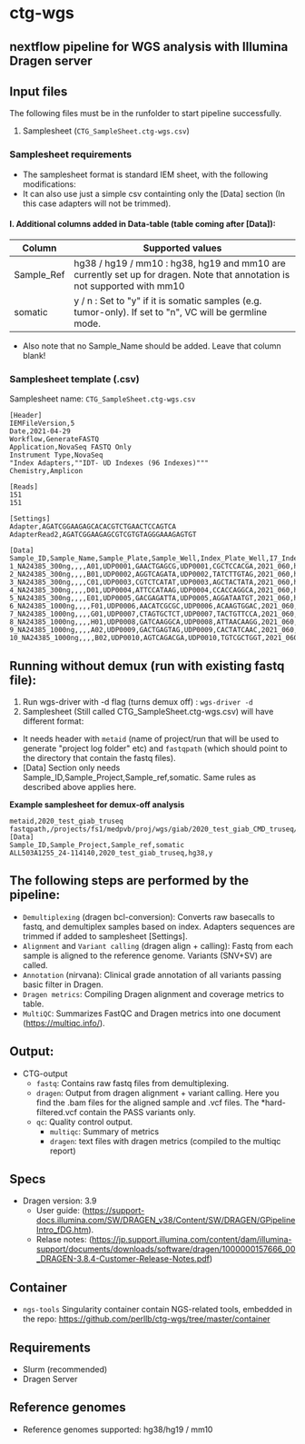 # ctg-wgs 
## nextflow pipeline for WGS analysis with Illumina Dragen server

## Input files
The following files must be in the runfolder to start pipeline successfully.

1. Samplesheet (`CTG_SampleSheet.ctg-wgs.csv`)

### Samplesheet requirements

- The samplesheet format is standard IEM sheet, with the following modifications:
- It can also use just a simple csv containting only the [Data] section (In this case adapters will not be trimmed). 

#### I. Additional columns added in Data-table (table coming after [Data]):

| Column | Supported values |
| ------ | -------- |
| Sample_Ref | hg38 / hg19 / mm10 : hg38, hg19 and mm10 are currently set up for dragen. Note that annotation is not supported with mm10 |
| somatic | y / n : Set to "y" if it is somatic samples (e.g. tumor-only). If set to "n", VC will be germline mode. |

- Also note that no Sample_Name should be added. Leave that column blank!

### Samplesheet template (.csv)

Samplesheet name: `CTG_SampleSheet.ctg-wgs.csv`

```
[Header]
IEMFileVersion,5
Date,2021-04-29
Workflow,GenerateFASTQ
Application,NovaSeq FASTQ Only
Instrument Type,NovaSeq
"Index Adapters,""IDT- UD Indexes (96 Indexes)"""
Chemistry,Amplicon

[Reads]
151
151

[Settings]
Adapter,AGATCGGAAGAGCACACGTCTGAACTCCAGTCA
AdapterRead2,AGATCGGAAGAGCGTCGTGTAGGGAAAGAGTGT

[Data]
Sample_ID,Sample_Name,Sample_Plate,Sample_Well,Index_Plate_Well,I7_Index_ID,index,I5_Index_ID,index2,Sample_Project,Sample_ref,somatic
1_NA24385_300ng,,,,A01,UDP0001,GAACTGAGCG,UDP0001,CGCTCCACGA,2021_060,hg38,y
2_NA24385_300ng,,,,B01,UDP0002,AGGTCAGATA,UDP0002,TATCTTGTAG,2021_060,hg38,y
3_NA24385_300ng,,,,C01,UDP0003,CGTCTCATAT,UDP0003,AGCTACTATA,2021_060,hg38,y
4_NA24385_300ng,,,,D01,UDP0004,ATTCCATAAG,UDP0004,CCACCAGGCA,2021_060,hg38,y
5_NA24385_300ng,,,,E01,UDP0005,GACGAGATTA,UDP0005,AGGATAATGT,2021_060,hg38,y
6_NA24385_1000ng,,,,F01,UDP0006,AACATCGCGC,UDP0006,ACAAGTGGAC,2021_060,hg38,y
7_NA24385_1000ng,,,,G01,UDP0007,CTAGTGCTCT,UDP0007,TACTGTTCCA,2021_060,hg38,y
8_NA24385_1000ng,,,,H01,UDP0008,GATCAAGGCA,UDP0008,ATTAACAAGG,2021_060,hg38,y
9_NA24385_1000ng,,,,A02,UDP0009,GACTGAGTAG,UDP0009,CACTATCAAC,2021_060,hg38,y
10_NA24385_1000ng,,,,B02,UDP0010,AGTCAGACGA,UDP0010,TGTCGCTGGT,2021_060,hg38,y 
```
## Running without demux (run with existing fastq file):

1. Run wgs-driver with -d flag (turns demux off) : `wgs-driver -d`
2. Samplesheet (Still called CTG_SampleSheet.ctg-wgs.csv) will have different format:
- It needs header with `metaid` (name of project/run that will be used to generate "project log folder" etc) and `fastqpath` (which should point to the directory that contain the fastq files).
- [Data] Section only needs Sample_ID,Sample_Project,Sample_ref,somatic. Same rules as described above applies here.

**Example samplesheet for demux-off analysis**
```
metaid,2020_test_giab_truseq
fastqpath,/projects/fs1/medpvb/proj/wgs/giab/2020_test_giab_CMD_truseq/fastq/
[Data]
Sample_ID,Sample_Project,Sample_ref,somatic
ALL503A1255_24-114140,2020_test_giab_truseq,hg38,y
```

## The following steps are performed by the pipeline:

* `Demultiplexing` (dragen bcl-conversion): Converts raw basecalls to fastq, and demultiplex samples based on index. Adapters sequences are trimmed if added to samplesheet [Settings].
* `Alignment` and `Variant calling` (dragen align + calling): Fastq from each sample is aligned to the reference genome. Variants (SNV+SV) are called.
* `Annotation` (nirvana): Clinical grade annotation of all variants passing basic filter in Dragen. 
* `Dragen metrics`: Compiling Dragen alignment and coverage metrics to table.
* `MultiQC`: Summarizes FastQC and Dragen metrics into one document (https://multiqc.info/).

## Output:
* CTG-output
    * `fastq`: Contains raw fastq files from demultiplexing.
    * `dragen`: Output from dragen alignment + variant calling. Here you find the .bam files for the aligned sample and .vcf files. The *hard-filtered.vcf contain the PASS variants only.
    * `qc`: Quality control output. 
      * `multiqc`: Summary of metrics 
      * `dragen`: text files with dragen metrics (compiled to the multiqc report)

## Specs
- Dragen version: 3.9
    - User guide: (https://support-docs.illumina.com/SW/DRAGEN_v38/Content/SW/DRAGEN/GPipelineIntro_fDG.htm). 
    - Relase notes: (https://jp.support.illumina.com/content/dam/illumina-support/documents/downloads/software/dragen/1000000157666_00_DRAGEN-3.8.4-Customer-Release-Notes.pdf)

## Container
- `ngs-tools` Singularity container contain NGS-related tools, embedded in the repo: 
https://github.com/perllb/ctg-wgs/tree/master/container 

## Requirements
- Slurm (recommended)
- Dragen Server

## Reference genomes
- Reference genomes supported: hg38/hg19 / mm10




